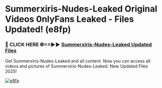 # Summerxiris-Nudes-Leaked Original Videos 0nlyFans Leaked - Files Updated! (e8fp)

<h3>🔴 CLICK HERE 🌐==►► <a href="https://tinyurl.com/5h6xmrr3" rel="nofollow">Summerxiris-Nudes-Leaked Updated Files</a></h3>

Get Summerxiris-Nudes-Leaked and all content. Now you can access all videos and pictures of Summerxiris-Nudes-Leaked. New Updated Files 2025!

[![e8fp](https://i.imgur.com/KVD873Z.gif)](https://tinyurl.com/5h6xmrr3)
